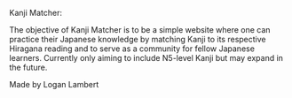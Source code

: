 Kanji Matcher:

The objective of Kanji Matcher is to be a simple website where one can practice their Japanese
knowledge by matching Kanji to its respective Hiragana reading and to serve as a community for
fellow Japanese learners. Currently only aiming to include N5-level Kanji but may expand in the
future.

Made by Logan Lambert

